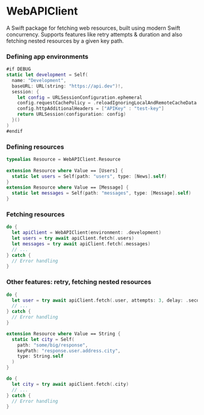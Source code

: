 # WebAPIClient

A Swift package for fetching web resources, built using modern Swift concurrency. Supports features like retry attempts & duration and also fetching nested resources by a given key path.

### Defining app environments

```swift
#if DEBUG
static let development = Self(
  name: "Development",
  baseURL: URL(string: "https://api.dev")!,
  session: {
    let config = URLSessionConfiguration.ephemeral
    config.requestCachePolicy = .reloadIgnoringLocalAndRemoteCacheData
    config.httpAdditionalHeaders = ["APIKey" : "test-key"]
    return URLSession(configuration: config)
  }()
)
#endif
```
                      
### Defining resources
                      
```swift
typealias Resource = WebAPIClient.Resource
                      
extension Resource where Value == [Users] {
  static let users = Self(path: "users", type: [News].self)
}
extension Resource where Value == [Message] {
  static let messages = Self(path: "messages", type: [Message].self)
}
```

### Fetching resources

```swift
do {
  let apiClient = WebAPIClient(environment: .development)
  let users = try await apiClient.fetch(.users)
  let messages = try await apiClient.fetch(.messages)
  // ...
} catch {
  // Error handling
}
```

### Other features: retry, fetching nested resources

```swift
do {
  let user = try await apiClient.fetch(.user, attempts: 3, delay: .seconds(1))
  // ...
} catch {
  // Error handling
}
```

```swift
extension Resource where Value == String {
  static let city = Self(
    path: "some/big/response",
    keyPath: "response.user.address.city",
    type: String.self
  )
}

do {
  let city = try await apiClient.fetch(.city)
  // ...
} catch {
  // Error handling
}
```
